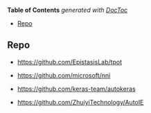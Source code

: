 <!-- START doctoc generated TOC please keep comment here to allow auto update -->
<!-- DON'T EDIT THIS SECTION, INSTEAD RE-RUN doctoc TO UPDATE -->
**Table of Contents**  *generated with [DocToc](https://github.com/thlorenz/doctoc)*

- [Repo](#repo)

<!-- END doctoc generated TOC please keep comment here to allow auto update -->


## Repo

- https://github.com/EpistasisLab/tpot

- https://github.com/microsoft/nni

- https://github.com/keras-team/autokeras

- https://github.com/ZhuiyiTechnology/AutoIE





